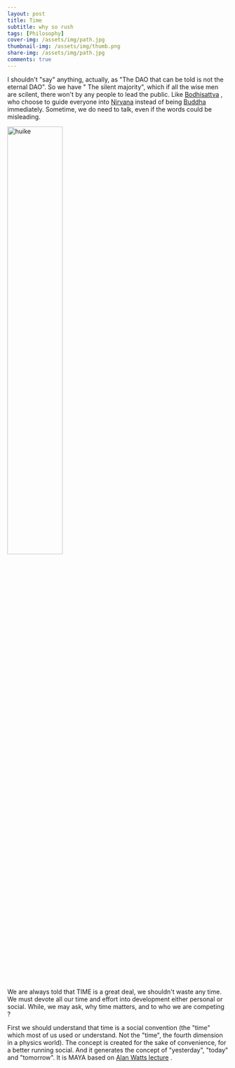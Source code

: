 ```yaml
---
layout: post
title: Time
subtitle: why so rush
tags: [Philosophy]
cover-img: /assets/img/path.jpg
thumbnail-img: /assets/img/thumb.png
share-img: /assets/img/path.jpg
comments: true
---
```


I shouldn't "say" anything, actually, as "The DAO that can be told is not the eternal DAO". So we have " The silent majority", which if all the wise men are scilent, there won't by any people to lead the public. Like <a href="https://en.wikipedia.org/wiki/Bodhisattva">Bodhisattva</a> , who choose to guide everyone into <a href="https://en.wikipedia.org/wiki/Nirvana">Nirvana</a> instead of being <a href="https://en.wikipedia.org/wiki/Buddhahood">Buddha</a> immediately. Sometime, we do need to talk, even if the words could be misleading.

<img src="../assets/post_image/huike.jpg" alt="huike" class="mx-auto d-block" width="50%">

We are always told that TIME is a great deal, we shouldn't waste any time. We must devote all our time and effort into development either personal or social. While, we may ask, why time matters, and to who we are competing ?

First we should understand that time is a social convention (the "time" which most of us used or understand. Not the "time", the fourth dimension in a physics world). The concept is created for the sake of convenience, for a better running social. And it generates the concept of "yesterday", "today" and "tomorrow".
It is MAYA based on <a href="https://for-fun.readthedocs.io/zh_CN/latest/AW/3Time.html">Alan Watts lecture</a> .
